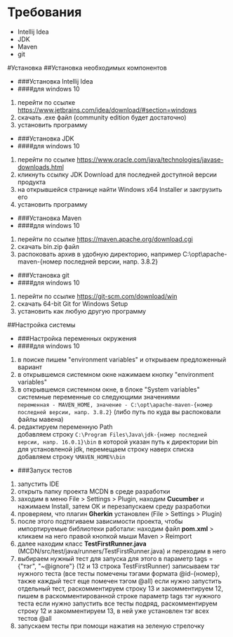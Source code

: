# Требования
* Intellij Idea
* JDK
* Maven
* git

#Установка
##Установка необходимых компонентов
* ###Установка Intellij Idea
* ####для windows 10
1. перейти по ссылке https://www.jetbrains.com/idea/download/#section=windows
2. скачать .exe файл (community edition будет достаточно)
3. установить программу

* ###Установка JDK
* ####для windows 10
1. перейти по ссылке https://www.oracle.com/java/technologies/javase-downloads.html
2. кликнуть ссылку JDK Download для последней доступной версии продукта
3. на открывшейся странице найти Windows x64 Installer и закгрузить его
4. установить программу

* ###Установка Maven
* ####для windows 10
1. перейти по ссылке https://maven.apache.org/download.cgi
2. скачать bin.zip файл
3. распоковать архив в удобную директорию, например C:\opt\apache-maven-{номер последней версии, напр. 3.8.2}

* ###Установка git
* ####для windows 10
1. перейти по ссылке https://git-scm.com/download/win
2. скачать 64-bit Git for Windows Setup
3. установить как любую другую программу

##Настройка системы
* ###Настройка переменных окружения
* ####для windows 10
1. в поиске пишем "environment variables" и открываем предложенный вариант
2. в открывшемся системном окне нажимаем кнопку "environment variables"
3. в открывшемся системном окне, в блоке "System variables" системные переменные со следующими значениями  
   `переменная - MAVEN_HOME, значение - C:\opt\apache-maven-{номер последней версии, напр. 3.8.2}`  (либо путь по куда вы распоковали файлы мавена)
4. редактируем переменную Path  
   добавляем строку `C:\Program Files\Java\jdk-{номер последней версии, напр. 16.0.1}\bin` в которой указан путь к директории bin для установленой jdk, перемещаем строку наверх списка
   добавляем строку `%MAVEN_HOME%\bin`

* ###Запуск тестов
1. запустить IDE
2. открыть папку проекта MCDN в среде разработки
4. заходим в меню File > Settings > Plugin, находим **Cucumber** и нажимаем Install, затем ОК и перезапускаем среду разработки
5. проверяем, что плагин **Gherkin** установлен (File > Settings > Plugin)
6. после этого подтягиваем зависимости проекта, чтобы импортируемые библиотеки работали: находим файл **pom.xml** > кликаем на него правой кнопкой мыши Maven > Reimport
7. далее находим класс **TestFirstRunner.java** (MCDN/src/test/java/runners/TestFirstRunner.java) и переходим в него
8. выбираем нужный тест для запуска
   для этого в параметр tags = {"тэг", "~@ignore"} (12 и 13 строка TestFirstRunner) записываем тэг нужного теста (все тесты помечены тэгами формата @id-{номер}, также каждый тест еще помечен тэгом @all)
   если нужно запустить отдельный тест, раскомментируем строку 13 и закомментируем 12, пишем в раскомментированной строке параметр tags тэг нужного теста
   если нужно запустить все тесты подряд, раскомментируем строку 12 и закомментируем 13, в ней уже установлен тэг всех тестов @all
8. запускаем тесты при помощи нажатия на зеленую стрелочку
